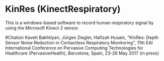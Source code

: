 # KinRes (KinectRespiratory)
This is a windows-based software to record human respiratory signal by using the Microsoft Kinect 2 sensor.

#Citation
Kaveh Bakhtiyari, Jürgen Ziegler, Hafizah Husain, "KinRes: Depth Sensor Noise Reduction in Contactless Respiratory Monitoring", 11th EAI International Conference on Pervasive Computing Technologies for Healthcare (PervasiveHealth), Barcelona, Spain, 23-26 May 2017 (in press)
